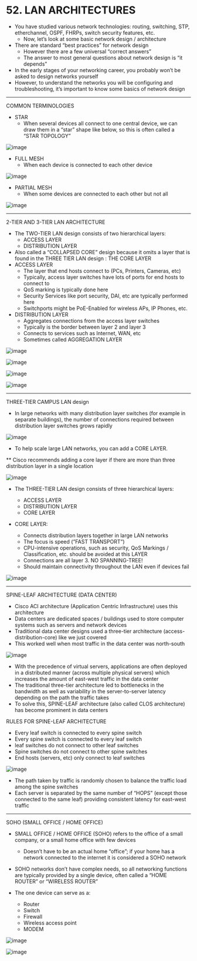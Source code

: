 # 52. LAN ARCHITECTURES

- You have studied various network technologies: routing, switching, STP, etherchannel, OSPF, FHRPs, switch security features, etc.
    - Now, let’s look at some basic network design / architecture
- There are standard “best practices” for network design
    - However there are a few universal “correct answers”
    - The answer to most general questions about network design is “it depends”
- In the early stages of your networking career, you probably won’t be asked to design networks yourself
- However, to understand the networks you will be configuring and troubleshooting, it’s important to know some basics of network design

---

COMMON TERMINOLOGIES

- STAR
    - When several devices all connect to one central device, we can draw them in a “star” shape like below, so this is often called a “STAR TOPOLOGY”

![image](https://github.com/psaumur/CCNA/assets/106411237/8aeb545d-3cc0-44bf-a01e-b7e5d47deaf2)

- FULL MESH
    - When each device is connected to each other device

![image](https://github.com/psaumur/CCNA/assets/106411237/cb2d12af-cf17-4ffe-a637-148014d20753)

- PARTIAL MESH
    - When some devices are connected to each other but not all

![image](https://github.com/psaumur/CCNA/assets/106411237/01ed7fe5-317b-45c7-8baa-0cc74e502433)

---

2-TIER AND 3-TIER LAN ARCHITECTURE

- The TWO-TIER LAN design consists of two hierarchical layers:
    - ACCESS LAYER
    - DISTRIBUTION LAYER
- Also called a “COLLAPSED CORE” design because it omits a layer that is found in the THREE TIER LAN design : THE CORE LAYER
- ACCESS LAYER
    - The layer that end hosts connect to (PCs, Printers, Cameras, etc)
    - Typically, access layer switches have lots of ports for end hosts to connect to
    - QoS marking is typically done here
    - Security Services like port security, DAI, etc are typically performed here
    - Switchports might be PoE-Enabled for wireless APs, IP Phones, etc.
- DISTRIBUTION LAYER
    - Aggregates connections from the access layer switches
    - Typically is the border between layer 2 and layer 3
    - Connects to services such as Internet, WAN, etc
    - Sometimes called AGGREGATION LAYER

![image](https://github.com/psaumur/CCNA/assets/106411237/4592f4d8-5550-4428-923c-c805d2ca476f)

![image](https://github.com/psaumur/CCNA/assets/106411237/4fa26aec-536a-4ad8-8f39-e94dacc4cb3c)

![image](https://github.com/psaumur/CCNA/assets/106411237/72018e4f-113e-4921-8dc4-05079c590ee1)

![image](https://github.com/psaumur/CCNA/assets/106411237/c8326214-80e0-4702-a1c3-6dd2fbafb6e9)

---

THREE-TIER CAMPUS LAN design

- In large networks with many distribution layer switches (for example in separate buildings), the number of connections required between distribution layer switches grows rapidly

![image](https://github.com/psaumur/CCNA/assets/106411237/8b94c8e9-813b-40e0-bcd1-b27d73da31e8)

- To help scale large LAN networks, you can add a CORE LAYER.

** Cisco recommends adding a core layer if there are more than three distribution layer in a single location

![image](https://github.com/psaumur/CCNA/assets/106411237/d5c1a677-38ff-425f-b91a-65a8fa37c377)

- The THREE-TIER LAN design consists of three hierarchical layers:
    - ACCESS LAYER
    - DISTRIBUTION LAYER
    - CORE LAYER

- CORE LAYER:
    - Connects distribution layers together in large LAN networks
    - The focus is speed (”FAST TRANSPORT”)
    - CPU-intensive operations, such as security, QoS Markings / Classification, etc. should be avoided at this LAYER
    - Connections are all layer 3. NO SPANNING-TREE!
    - Should maintain connectivity throughout the LAN even if devices fail
    
![image](https://github.com/psaumur/CCNA/assets/106411237/633cee0a-8952-4b27-91a3-8653bb8e353c)
    

---

SPINE-LEAF ARCHITECTURE (DATA CENTER)

- Cisco ACI architecture (Application Centric Infrastructure) uses this architecture
- Data centers are dedicated spaces / buildings used to store computer systems such as servers and network devices
- Traditional data center designs used a three-tier architecture (access-distribution-core) like we just covered
- This worked well when most traffic in the data center was north-south

![image](https://github.com/psaumur/CCNA/assets/106411237/7e2ff784-d16f-4606-a186-c73223bf5582)

- With the precedence of virtual servers, applications are often deployed in a distributed manner (across multiple physical servers) which increases the amount of east-west traffic in the data center
- The traditional three-tier architecture led to bottlenecks in the bandwidth as well as variability in the server-to-server latency depending on the path the traffic takes
- To solve this, SPINE-LEAF architecture (also called CLOS architecture) has become prominent in data centers

RULES FOR SPINE-LEAF ARCHITECTURE

- Every leaf switch is connected to every spine switch
- Every spine switch is connected to every leaf switch
- leaf switches do not connect to other leaf switches
- Spine switches do not connect to other spine switches
- End hosts (servers, etc) only connect to leaf switches

![image](https://github.com/psaumur/CCNA/assets/106411237/73cbe190-f589-4307-8ce4-e3de8af2f1d5)

- The path taken by traffic is randomly chosen to balance the traffic load among the spine switches
- Each server is separated by the same number of “HOPS” (except those connected to the same leaf) providing consistent latency for east-west traffic

---

SOHO (SMALL OFFICE / HOME OFFICE)

- SMALL OFFICE / HOME OFFICE (SOHO) refers to the office of a small company, or a small home office with few devices
    - Doesn’t have to be an actual home “office”; if your home has a network connected to the internet it is considered a SOHO network

- SOHO networks don’t have complex needs, so all networking functions are typically provided by a single device, often called a “HOME ROUTER” or “WIRELESS ROUTER”
- The one device can serve as a:
    - Router
    - Switch
    - Firewall
    - Wireless access point
    - MODEM

![image](https://github.com/psaumur/CCNA/assets/106411237/c9edf179-f333-4fec-9e95-ee291b5eb84c)

![image](https://github.com/psaumur/CCNA/assets/106411237/7d606552-8939-41c1-ad85-13face1d27f5)
